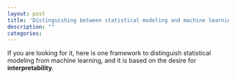 ```yaml
---
layout: post
title: 'Distinguishing between statistical modeling and machine learning'
description: ""
categories: 
---
```


If you are looking for it, here is one framework to distinguish statistical
modeling from machine learning, and it is based on the desire for **interpretability**.
